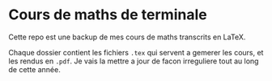 # Cours de maths de terminale

Cette repo est une backup de mes cours de maths transcrits en LaTeX.

Chaque dossier contient les fichiers `.tex` qui servent a gemerer les cours, et les rendus en `.pdf`.
Je vais la mettre a jour de facon irreguliere tout au long de cette année.


